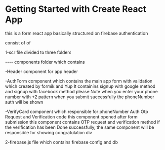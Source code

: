 # Getting Started with Create React App

this is a form react app basically structured on firebase authentication 

consist of of 

1-scr file divided to three folders

---- components folder which contains

-Header component for app header

-AuthForm component which contains 
   the main app form with validation which created by formik and Yup 
   It containins signup with google method and signup with facebook method
   please Note when you enter your phone number with +2 pattern
   when you submit successfully the phoneNumber auth will be shown
   
-VerifyCard component which responsible for 
   phoneNumber Auth
   Otp Request and Verification code 
   this component opened after form submission 
   this component contains OTP request and verification method
   if the verification has been Done successfully,
   the same component will be responsible for showing congratulation div
   
   
   2-firebase.js file which contains firebase config and db 
   
